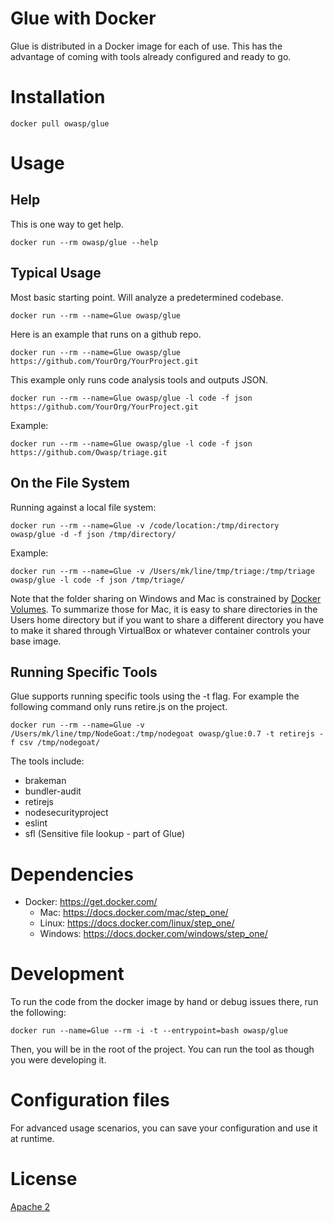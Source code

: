 # Glue with Docker

Glue is distributed in a Docker image for each of use.
This has the advantage of coming with tools already
configured and ready to go.

# Installation

```
docker pull owasp/glue
```

# Usage

## Help

This is one way to get help.
```
docker run --rm owasp/glue --help
```

## Typical Usage

Most basic starting point.  Will analyze a predetermined codebase.
```
docker run --rm --name=Glue owasp/glue
```

Here is an example that runs on a github repo.
```
docker run --rm --name=Glue owasp/glue https://github.com/YourOrg/YourProject.git
```

This example only runs code analysis tools and outputs JSON.
```
docker run --rm --name=Glue owasp/glue -l code -f json https://github.com/YourOrg/YourProject.git
```

Example:
```
docker run --rm --name=Glue owasp/glue -l code -f json https://github.com/Owasp/triage.git
```

## On the File System

Running against a local file system:
```
docker run --rm --name=Glue -v /code/location:/tmp/directory owasp/glue -d -f json /tmp/directory/
```

Example:
```
docker run --rm --name=Glue -v /Users/mk/line/tmp/triage:/tmp/triage owasp/glue -l code -f json /tmp/triage/
```

Note that the folder sharing on Windows and Mac is constrained by [Docker Volumes](https://docs.docker.com/engine/userguide/dockervolumes/).
To summarize those for Mac, it is easy to share directories in the Users home directory but if you want to share
a different directory you have to make it shared through VirtualBox or whatever container controls your base image.

## Running Specific Tools

Glue supports running specific tools using the -t flag.  For example the following command only runs retire.js on the project.
```
docker run --rm --name=Glue -v /Users/mk/line/tmp/NodeGoat:/tmp/nodegoat owasp/glue:0.7 -t retirejs -f csv /tmp/nodegoat/
```

The tools include:
- brakeman
- bundler-audit
- retirejs
- nodesecurityproject
- eslint
- sfl (Sensitive file lookup - part of Glue)


# Dependencies

- Docker:  https://get.docker.com/
  - Mac: https://docs.docker.com/mac/step_one/
  - Linux: https://docs.docker.com/linux/step_one/
  - Windows:  https://docs.docker.com/windows/step_one/

# Development

To run the code from the docker image by hand or debug issues there, run the following:

```
docker run --name=Glue --rm -i -t --entrypoint=bash owasp/glue
```

Then, you will be in the root of the project. You can run the tool as though you were developing it.

# Configuration files

For advanced usage scenarios, you can save your configuration
and use it at runtime.

# License

[Apache 2](http://www.apache.org/licenses/LICENSE-2.0)
